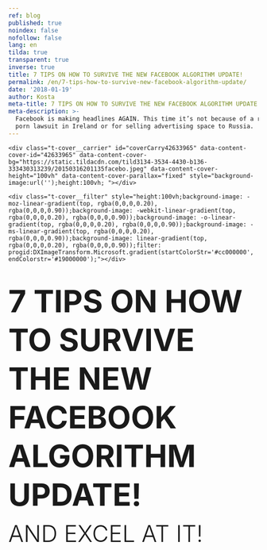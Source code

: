 ```yaml
---
ref: blog
published: true
noindex: false
nofollow: false
lang: en
tilda: true
transparent: true
inverse: true
title: 7 TIPS ON HOW TO SURVIVE THE NEW FACEBOOK ALGORITHM UPDATE!
permalink: /en/7-tips-how-to-survive-new-facebook-algorithm-update/
date: '2018-01-19'
author: Kosta
meta-title: 7 TIPS ON HOW TO SURVIVE THE NEW FACEBOOK ALGORITHM UPDATE!
meta-description: >-
  Facebook is making headlines AGAIN. This time it’s not because of a revenge
  porn lawsuit in Ireland or for selling advertising space to Russia.
---
```

<!--allrecords-->
<div id="allrecords" class="t-records" data-hook="blocks-collection-content-node" data-tilda-project-id="56887" data-tilda-page-id="2180292" data-tilda-formskey="3456bc1d42b6e0b4ba4a29862ed779d7">

<div id="rec42633965" class="r t-rec" style=" " data-animationappear="off" data-record-type="274">
<!-- t255 -->
<!-- cover -->
	




<div class="t-cover" id="recorddiv42633965" bgimgfield="img" style="height:100vh; background-image:url('https://static.tildacdn.com/tild3134-3534-4430-b136-333430313239/-/resize/20x/20150316201135facebo.jpeg');">

	<div class="t-cover__carrier" id="coverCarry42633965" data-content-cover-id="42633965" data-content-cover-bg="https://static.tildacdn.com/tild3134-3534-4430-b136-333430313239/20150316201135facebo.jpeg" data-content-cover-height="100vh" data-content-cover-parallax="fixed" style="background-image:url('');height:100vh; "></div>
      
    <div class="t-cover__filter" style="height:100vh;background-image: -moz-linear-gradient(top, rgba(0,0,0,0.20), rgba(0,0,0,0.90));background-image: -webkit-linear-gradient(top, rgba(0,0,0,0.20), rgba(0,0,0,0.90));background-image: -o-linear-gradient(top, rgba(0,0,0,0.20), rgba(0,0,0,0.90));background-image: -ms-linear-gradient(top, rgba(0,0,0,0.20), rgba(0,0,0,0.90));background-image: linear-gradient(top, rgba(0,0,0,0.20), rgba(0,0,0,0.90));filter: progid:DXImageTransform.Microsoft.gradient(startColorStr='#cc000000', endColorstr='#19000000');"></div>
  <div class="t255">
  <div class="t-container">
    <div class="t-width t-width_10 t255__mainblock">
        <div class="t-cover__wrapper t-valign_middle" style="height:100vh;"> 
          <div class="t255__wrapper" data-hook-content="covercontent">
                        <h1 class="t255__title t-title t-title_sm t-uppercase t-animate" data-animate-style="fadeinup" data-animate-group="yes" data-animate-order="1" style="text-transform:uppercase;" field="title"><div style="font-size:72px;line-height:78px;" data-customstyle="yes"><span style="font-size: 62px;"><span data-redactor-style="font-weight: 700;" style="font-weight: 700;">7 Tips on How to Survive the New Facebook Algorithm Update!<br></span></span><span style="font-size: 46px;"><span style="font-weight: 300;" data-redactor-style="font-weight: 300;">and excel at it!</span></span></div></h1>            <span class="space"></span>
          </div>
        </div>
        <div class="t255__userblock">
          <div class="t255__userblock-img t-bgimg t-animate" data-animate-style="fadeinup" data-animate-group="yes" data-animate-order="3" data-animate-delay="0.3" imgfield="img2" data-original="https://static.tildacdn.com/tild3266-6464-4637-b136-613030376236/TTBAGroupTeamKosta.jpg" style="background-image: url('https://static.tildacdn.com/tild3266-6464-4637-b136-613030376236/-/resize/20x/TTBAGroupTeamKosta.jpg');"></div>          <div class="t255__userblock-descr t-descr t-descr_xxs t-animate" data-animate-style="fadeinup" data-animate-group="yes" data-animate-order="4" data-animate-delay="0.3" field="title2">By <strong>Konstantin Kostychuk</strong><strong><br>Founder &amp; CEO at TTBA Group</strong><strong></strong></div>          <div class="t255__userblock-date t-descr t-descr_xxs t-animate" data-animate-style="fadeinup" data-animate-group="yes" data-animate-order="5" data-animate-delay="0.3" field="descr2">on January 18th, 2018</div>        </div>
    </div>
  </div>
  </div>
  

</div>
    
</div>


<div id="rec42633966" class="r t-rec t-rec_pt_0 t-rec_pb_0" style="padding-top:0px;padding-bottom:0px; " data-animationappear="off" data-record-type="449">

<!-- T381 -->
<div id="nav42633966marker"></div>
<div id="nav42633966" class="t449   " data-navmarker="nav42633966marker" data-appearoffset="" data-hideoffset="">
    <div class="t449__wrapper ">
      <script type="text/javascript" src="//yastatic.net/share2/share.js" charset="utf-8"></script>
      <div class="t449__share_buttons ya-share2" data-direction="vertical" data-yasharel10n="en" data-services="facebook,twitter"></div>         
    </div>
</div>

</div>


<div id="rec42633967" class="r t-rec t-rec_pt_45 t-rec_pb_30" style="padding-top:45px;padding-bottom:30px;background-color:#ededed; " data-record-type="127" data-bg-color="#ededed">
<!-- T119 -->
<div class="t119">
	<div class="t-container ">
	  	<div class="t-col t-col_8 t-prefix_2">
			<div class="t119__preface t-descr t-opacity_70" style="opacity:0.70;" field="text"><div style="font-size:30px;text-align:left;" data-customstyle="yes"><strong></strong><strong></strong><strong></strong><strong>Yes!</strong> Facebook is making headlines again this week!<br><br>This time it's not because of a revenge porn lawsuit in Ireland or for selling advertising space to Russia. <br><br> This time it's between Facebook and business owners. <br></div></div>
		</div>
	</div>
</div>
</div>


<div id="rec42633968" class="r t-rec t-rec_pt_90 t-rec_pb_75" style="padding-top:90px;padding-bottom:75px; " data-record-type="223">
<!-- T195 -->
<div class="t195">
  <div class="t-container">
                
      <div class="t-col t-col_5 t-prefix_1">
        <div class="t195__text t-text t-text_md t-animate" data-animate-style="fadeinleft" data-animate-group="yes" data-animate-order="1" field="text"><div style="font-size:18px;" data-customstyle="yes">In an announcement made in a Newsroom post by the VP of News Feed Adam Mosseri as well as a Facebook post by Mark Zuckerberg, Facebook users will now <u><strong data-redactor-tag="strong">"see less content from businesses, brands, and media"</strong></u>. Instead, the algorithm will now <strong>"</strong><strong>prioritize posts that spark conversations and meaningful interactions between people"</strong> and by people they mean friends and family. <br><br> <span style="font-size: 26px;">As this announcement was made public, Mark's net worth took a $3.3-billion-dollar hit. </span><strong></strong><br></div></div>
      </div>
          <div class="t-col t-col_6  t195__imgsection" itemscope="" itemtype="http://schema.org/ImageObject"><meta itemprop="image" content="https://static.tildacdn.com/tild3062-3066-4338-b639-396436643666/zuckerberg.jpg">        <img class="t195__img t-img t-animate" data-animate-style="fadeinright" data-animate-group="yes" data-animate-order="2" data-animate-delay="0.5" data-tu-max-width="1200" data-tu-max-height="1200" src="https://static.tildacdn.com/tild3062-3066-4338-b639-396436643666/-/empty/zuckerberg.jpg" data-original="https://static.tildacdn.com/tild3062-3066-4338-b639-396436643666/zuckerberg.jpg" imgfield="img"><br>        <div class="t195__sectitle t-descr" field="imgtitle" itemprop="name"></div>
        <div class="t195__secdescr t-descr" field="imgdescr" itemprop="description"></div>
      </div>
      </div>
</div>
</div>


<div id="rec42633969" class="r t-rec t-rec_pt_0 t-rec_pb_30" style="padding-top:0px;padding-bottom:30px; " data-record-type="30">
<!-- T015 -->
<div class="t015">
  <div class="t-container t-align_center">
    <div class="t-col t-col_10 t-prefix_1">
            <div class="t015__title t-title t-title_lg" field="title" style=""> Why? <br></div>      <div class="t015__descr t-descr t-descr_xl" field="descr" style="">Because this decision will <u>reduce the time that users spend on Facebook</u>. That's a 180 degree turn from all of Facebook's previous efforts to keep people at their screens, including that nifty auto-play feature on all your newsfeed videos.<br></div>    </div>
  </div>
</div>
</div>


<div id="rec42633970" class="r t-rec t-rec_pt_60 t-rec_pb_60" style="padding-top:60px;padding-bottom:60px; " data-record-type="106">
<!-- T004 -->
<div class="t004">
	<div class="t-container ">
	  	<div class="t-col t-col_8 t-prefix_2">
			<h2 field="text" class="t-text t-text_md  "><div style="text-align:left;" data-customstyle="yes"><span style="font-size: 40px;">So how does this impact business?</span> <br><br> <strong>1. </strong>This update will <strong>not affect the ad algorithm</strong> (for now) but organic reach will take a nose dive for pages that do not have engaging content. <br><br> <strong>2. </strong>Since the organic reach will decrease, brands will turn to advertising to get their content in front of their audience. The result? <strong>Higher cost-per-impression</strong> and cost-per-click!<br><br> <strong>3. </strong>As ad space is running low, the price of ads are increasing and organic reach is about to hit an all-time low, <strong>Influencers</strong> are the ones that have the most to win from this. <br><br><strong><span data-redactor-tag="span" style="font-size: 26px;">WHY?</span></strong><br><br> Because they have a <strong>loyal following</strong> that continuously, in large numbers, engage and react with their content. After this Facebook update, pages with that type of audience behaviour will rise and pages with <strong>stale content will suffer</strong>. <br><br>Of course, influencers are not 100% protected. At the end of the day, influencer or not, you are at the mercy of the platform that you are using to communicate with your audience. In this case, Facebook will dictate exactly what effect the new algorithm will have on influencers using their platform. <br></div></h2>
		</div>
	</div>
</div>
</div>


<div id="rec42633971" class="r t-rec t-rec_pt_0 t-rec_pb_0" style="padding-top:0px;padding-bottom:0px; " data-record-type="179">
<!-- cover -->
	




<div class="t-cover" id="recorddiv42633971" bgimgfield="img" style="height:90vh; background-image:url('https://static.tildacdn.com/tild6364-3361-4166-a235-396532396163/-/resize/20x/androidpitfacebookme.JPG');">

	<div class="t-cover__carrier" id="coverCarry42633971" data-content-cover-id="42633971" data-content-cover-bg="https://static.tildacdn.com/tild6364-3361-4166-a235-396532396163/androidpitfacebookme.JPG" data-content-cover-height="90vh" data-content-cover-parallax="fixed" style="background-image:url('');height:90vh; "></div>
      
    <div class="t-cover__filter" style="height:90vh;background-image: -moz-linear-gradient(top, rgba(0,0,0,0.70), rgba(0,0,0,0.60));background-image: -webkit-linear-gradient(top, rgba(0,0,0,0.70), rgba(0,0,0,0.60));background-image: -o-linear-gradient(top, rgba(0,0,0,0.70), rgba(0,0,0,0.60));background-image: -ms-linear-gradient(top, rgba(0,0,0,0.70), rgba(0,0,0,0.60));background-image: linear-gradient(top, rgba(0,0,0,0.70), rgba(0,0,0,0.60));filter: progid:DXImageTransform.Microsoft.gradient(startColorStr='#4c000000', endColorstr='#66000000');"></div>

<!-- T164 -->
<div class="t164">
	<div class="t-container">
		<div class="t-cover__wrapper t-valign_middle" style="height:90vh;">      
          <div class="t-col t-col_8 t-prefix_2 t-align_left">
            <div data-hook-content="covercontent">
            <div class="t164__wrapper">
	          	          	          <h2 class="t164__descr t-descr t-descr_xxxl" field="descr"><div style="font-size:52px;" data-customstyle="yes">What can you do about it? <br></div></h2>	          <div class="t164__text t-text t-text_md" field="text"><div style="font-size:22px;" data-customstyle="yes"> Marketers &amp; brands will have to step-up their marketing game (again). <br><br><br> <strong>1. Research your target audience.</strong> Understanding what makes them tick and delivering targeted, valuable and engaging content have never been more important than after this update. <br><br> <strong>2. Use Live video.</strong> They are totalling 6 times more interactions than non-Live videos. Start using them! It's probably the easiest and quickest way to get higher engagement on your page. <br><br> <strong>3. Get good at Facebook Advertising.</strong> It's about to get more competitive, costlier and also the only way that you can guarantee that your message gets to your audience. <br><br> <strong>4. Build your Facebook Messenger subscribers list.</strong> This should be a focus. If you are not familiar with what that is, Google "ManyChat", create your free account and start poking around. You'll thank me later. <br><br> <strong>5. Facebook Groups is the new Live Video.</strong> Facebook is putting a lot of effort in getting brands and people to use Groups. These are mini-communities of people that share an interest in a brand, a celebrity or a hobby. <br><br> <strong>6. Stop click or engagement baiting.</strong> Posts that say "Like this for yes, comment for no", will gradually stop working and pages that use these tactics will see a decrease in their organic reach. <br><br><strong>7. Explore influencer marketing. </strong>This entire industry has been growing very quickly in the last few years. Influencers went from being paid $500 per collaboration to $25K and $250K! This new update increases the ROI made from investments into Influencer Marketing which is a good thing if we're paying $100K per collaboration! </div></div>            </div>
            </div>
          </div>
		</div>
	</div>
</div>

  

</div>
    
</div>


<div id="rec42638266" class="r t-rec t-rec_pt_90 t-rec_pb_90" style="padding-top:90px;padding-bottom:90px;background-color:#f5f5f5; " data-animationappear="off" data-record-type="409" data-bg-color="#f5f5f5">
<!-- t409 -->

<div class="t409">
  <div class="t-container">
            <div class="t409__textwrapper t409__flexcolumn t-col t-col_5 t-prefix_1 t-align_left t409__valign_middle">
      <div class="t409__uptitle t-uptitle t-uptitle_md" field="subtitle">closing remarks<br></div>      <div class="t409__title t-heading t-heading_lg" field="title">So what now?</div>      <div class="t409__descr t-descr t-descr_sm" field="descr">At the end of the day, this new update, like all the ones before, will thin the heard of marketers fighting for business' budgets and brands that aren't committed to social media marketing. The weak and the sloppy will make space for the creative and versatile. <br><br>The client, the user and the consumer have been <a href="https://ttbagroup.com/en/no-power-salespeople/" target="_blank" style="">calling the shots</a> for a while now. With this new update, Facebook is showing everyone that they too are at the mercy of their users.<br><br> One thing's for sure, all businesses will need to rethink their Facebook strategy in 2018 <br></div>          
    </div>
        <div class="t409__imgwrapper t409__flexcolumn t-col t-col_1 ">
      <img class="t409__img t-img" src="https://static.tildacdn.com/tild6539-6364-4738-a564-643864383437/-/empty/laptop.png" data-original="https://static.tildacdn.com/tild6539-6364-4738-a564-643864383437/laptop.png" style="max-height: 550px;" imgfield="img">    </div>
          </div>
</div>

</div>


<div id="rec42638943" class="r t-rec t-rec_pt_45 t-rec_pb_45" style="padding-top:45px;padding-bottom:45px; " data-record-type="127">
<!-- T119 -->
<div class="t119">
	<div class="t-container ">
	  	<div class="t-col t-col_8 t-prefix_2">
			<div class="t119__preface t-descr t-opacity_70" style="opacity:0.70;" field="text"><div style="font-size:24px;text-align:left;" data-customstyle="yes">To put it into Mark's words, research shows that "when we use social media to connect with people we care about, it can be good for our well-being." After many years of bringing us closer to our screens, with this update, Facebook is finally making an effort to bring us closer with our family and friends. &lt;3<br><br> But I do wonder if this announcement had anything to do with the hearing next week where "<strong>Congress is going to grill Alphabet, Facebook and Twitter again — this time for terrorist content on their sites</strong>" ;)</div></div>
		</div>
	</div>
</div>
</div>


<div id="rec42633972" class="r t-rec t-rec_pt_60 t-rec_pb_15" style="padding-top:60px;padding-bottom:15px;background-color:#ffffff; " data-record-type="184" data-bg-color="#ffffff">
<!-- T169 -->
<div class="t169">
  <div class="t-container_100">
    <div class="t-row">
      <div class="t-col_100">
        <div class="t169__text t-title" field="text"><div style="font-size:30px;line-height:40px;text-align:center;color:#444444;" data-customstyle="yes"><span style="font-weight: 300;">I hope you found this article interesting and helpful. If you have any questions, comments or rants, <br>feel free to drop me a line at <span style="color: rgb(104, 97, 238);">kosta@ttbagroup.com</span> <br> <br>Good luck! </span><br></div></div>
      </div>
    </div>
  </div>
</div>
</div>


<div id="rec42633973" class="r t-rec" style=" " data-animationappear="off" data-record-type="330">

<style>
#rec42633973 input::-webkit-input-placeholder {color:#000000; opacity: 0.5;}
#rec42633973 input::-moz-placeholder          {color:#000000; opacity: 0.5;}
#rec42633973 input:-moz-placeholder           {color:#000000; opacity: 0.5;}
#rec42633973 input:-ms-input-placeholder      {color:#000000; opacity: 0.5;}          
#rec42633973 textarea::-webkit-input-placeholder {color:#000000; opacity: 0.5;}
#rec42633973 textarea::-moz-placeholder          {color:#000000; opacity: 0.5;}
#rec42633973 textarea:-moz-placeholder           {color:#000000; opacity: 0.5;}
#rec42633973 textarea:-ms-input-placeholder      {color:#000000; opacity: 0.5;}                    
</style>
<div class="t330">
  <div class="t-popup" data-tooltip-hook="#GrowMyBusiness">
    <div class="t-popup__close">
      <div class="t-popup__close-wrapper">
      <svg class="t-popup__close-icon" width="23px" height="23px" viewBox="0 0 23 23" version="1.1" xmlns="http://www.w3.org/2000/svg" xmlns:xlink="http://www.w3.org/1999/xlink">
        <g stroke="none" stroke-width="1" fill="#fff" fill-rule="evenodd">
          <rect transform="translate(11.313708, 11.313708) rotate(-45.000000) translate(-11.313708, -11.313708) " x="10.3137085" y="-3.6862915" width="2" height="30"></rect>
          <rect transform="translate(11.313708, 11.313708) rotate(-315.000000) translate(-11.313708, -11.313708) " x="10.3137085" y="-3.6862915" width="2" height="30"></rect>
        </g>
      </svg>
      </div>  
    </div>
    <div class="t-popup__container t-width t-width_6">
        <img class="t330__img t-img" src="https://static.tildacdn.com/tild6632-6531-4531-a564-626639616530/-/empty/ttba_moto.jpg" data-original="https://static.tildacdn.com/tild6632-6531-4531-a564-626639616530/ttba_moto.jpg" imgfield="img">        <div class="t330__wrapper t-align_center" style=";">
          <div class="t330__title t-title t-title_xxs"><div style="font-size:16px;" data-customstyle="yes"><span style="font-weight: 400;">We always respond in less than 4 hours.<br><br></span></div></div>                    <form id="form42633973" name="form42633973" role="form" action="https://forms.tildacdn.com/procces/" method="POST" data-formactiontype="2" data-inputbox=".t330__blockinput" data-success-url="https://ttbagroup.com/en/request-submitted" class="js-form-proccess " data-tilda-captchakey="">                                        
                                                                  <input type="hidden" name="formservices[]" value="67787a8c45c4f24353fc05cdd55eaa8d" class="js-formaction-services">
                                                      
                                                                                  <div>
                          <div class="js-successbox t330__blockinput-success t-text t-text_xs" style="display:none;">
                                                            Thank You! Your request has been submitted.
                                                      </div>                
                        </div>
                        <div class="t330__input-wrapper">
                                                                              <div class="t330__blockinput">
                              <input type="text" name="email" class="t330__input t-input js-tilda-rule " value="" placeholder="Your Name" onfocus="this.placeholder = ''" onblur="this.placeholder = 'Your Name'" data-tilda-req="1" data-tilda-rule="email" style="color:#000000; border:1px solid #c9c9c9; background-color:#ffffff; border-radius: 5px; -moz-border-radius: 5px; -webkit-border-radius: 5px;">
                          </div>
                                                                                                        <div class="t330__blockinput">
                              <input type="text" name="name" class="t330__input t-input js-tilda-rule " value="" placeholder="Your Email" onfocus="this.placeholder = ''" onblur="this.placeholder = 'Your Email'" data-tilda-req="1" data-tilda-rule="none" style="color:#000000; border:1px solid #c9c9c9; background-color:#ffffff; border-radius: 5px; -moz-border-radius: 5px; -webkit-border-radius: 5px;">
                          </div>                
                                                                                                        <div class="t330__blockinput">
                              <input type="text" name="phone" class="t330__input t-input js-tilda-rule " value="" placeholder="Your Phone Number" onfocus="this.placeholder = ''" onblur="this.placeholder = 'Your Phone Number'" data-tilda-req="1" data-tilda-rule="phone" style="color:#000000; border:1px solid #c9c9c9; background-color:#ffffff; border-radius: 5px; -moz-border-radius: 5px; -webkit-border-radius: 5px;">
                          </div>                                
                                                      
                          
                                                      
                                                                              <div class="t330__blockinput">
                              <textarea name="Whatdoyouwanttodiscuss" class="t330__input t-input js-tilda-rule " placeholder="What do you want to discuss?" onfocus="this.placeholder = ''" onblur="this.placeholder = 'What do you want to discuss?'" style="color:#000000; border:1px solid #c9c9c9; background-color:#ffffff; border-radius: 5px; -moz-border-radius: 5px; -webkit-border-radius: 5px;height:68px" rows="2"></textarea>
                          </div>
                                                    <div class="js-errorbox-all t330__blockinput-errorbox" style="display:none;">
                              <div class="t330__blockinput-errors-text t-text t-text_xs">
                                  <p class="t330__blockinput-errors-item js-rule-error js-rule-error-all"></p>
                        		<p class="t330__blockinput-errors-item js-rule-error js-rule-error-req">Required field</p>
                        		<p class="t330__blockinput-errors-item js-rule-error js-rule-error-email">Please correct e-mail address</p>
                        		<p class="t330__blockinput-errors-item js-rule-error js-rule-error-name">Name Wrong. Correct please</p>
                        		<p class="t330__blockinput-errors-item js-rule-error js-rule-error-phone">Please correct phone number</p>
                        		<p class="t330__blockinput-errors-item js-rule-error js-rule-error-string">Please enter letter, number or punctuation symbols.</p>
                              </div>
                          </div>
                            
                          <div class="t330__blockbutton">
                              <button type="submit" class="t330__submit t-submit" style="color:#ffffff;background-color:#ed4b3a;border-radius:5px; -moz-border-radius:5px; -webkit-border-radius:5px;">SEND</button>                          </div>
                         </div> 
          </form>                          
        </div>
      </div>
    </div>
</div>
                            
<style>
@media screen and (max-width: 560px) {
  #rec42633973 .t-popup__container {
    background-color: #fff !important;
  }
}
</style>                            

<script type="text/javascript">
$(document).ready(function(){
  setTimeout(function(){
    t330_initPopup('42633973');
  }, 500);
});
</script>  

                          
</div>


<div id="rec42633974" class="r t-rec t-rec_pt_45 t-rec_pb_45" style="padding-top:45px;padding-bottom:45px; " data-record-type="132">
<div class="t-container_100">
	<div style="position: relative; right: 50%; float: right;">
		<div style="position: relative; z-index: 1; right: -50%;">
			<div style="display: table;">
			<div style="display:table-row; width:auto; clear:both;">
			
						<div id="fb-root"></div>
			
			<script>(function(d, s, id) {
			  var js, fjs = d.getElementsByTagName(s)[0];
			  if (d.getElementById(id)) return;
			  js = d.createElement(s); js.id = id;
			  js.src = "//connect.facebook.net/en_En/sdk.js#xfbml=1&appId=257953674358265&version=v2.0";
			  fjs.parentNode.insertBefore(js, fjs);
			}(document, 'script', 'facebook-jssdk'));</script>
						
						
						<div style="border:0px solid;height:25px; float:left; display:table-column; padding-left:10px; padding-top:4px;">
			<div class="fb-like" data-layout="button_count" data-action="like" data-show-faces="false" data-share="false"></div>
			</div>
			              
						<div style="border:0px solid;height:25px; float:left; display:table-column; padding-left:10px; padding-top:4px;">
			<div class="fb-share-button" data-type="button_count"></div>
			</div>
									
			
			              
            
						<div style="float:left; width:80px; display:table-column; height:25px; border:0px solid; padding-left:10px; padding-top:4px;">
			<a href="https://twitter.com/share" class="twitter-share-button" data-text="7 Tips On How To Survive The New Facebook Algorithm Update!">Tweet</a>
			<script>!function(d,s,id){var js,fjs=d.getElementsByTagName(s)[0],p=/^http:/.test(d.location)?'http':'https';if(!d.getElementById(id)){js=d.createElement(s);js.id=id;js.src=p+'://platform.twitter.com/widgets.js';fjs.parentNode.insertBefore(js,fjs);}}(document, 'script', 'twitter-wjs');</script>
			</div>
			              
			</div>
			</div>
		</div>
	</div>
</div>  
</div>


<div id="rec42633975" class="r t-rec t-rec_pt_0 t-rec_pb_0" style="padding-top:0px;padding-bottom:0px; " data-animationappear="off" data-record-type="307">
<!-- t278 -->
<!-- cover -->
	




<div class="t-cover" id="recorddiv42633975" bgimgfield="img" style="height:100vh; background-image:url('https://static.tildacdn.com/tild6432-6139-4635-a466-633539363738/-/resize/20x/mtlcityview.jpg');">

	<div class="t-cover__carrier" id="coverCarry42633975" data-content-cover-id="42633975" data-content-cover-bg="https://static.tildacdn.com/tild6432-6139-4635-a466-633539363738/mtlcityview.jpg" data-content-cover-height="100vh" data-content-cover-parallax="fixed" style="background-image:url('');height:100vh; "></div>
      
    <div class="t-cover__filter" style="height:100vh;background-image: -moz-linear-gradient(top, rgba(46,46,46,0.80), rgba(46,46,46,0.80));background-image: -webkit-linear-gradient(top, rgba(46,46,46,0.80), rgba(46,46,46,0.80));background-image: -o-linear-gradient(top, rgba(46,46,46,0.80), rgba(46,46,46,0.80));background-image: -ms-linear-gradient(top, rgba(46,46,46,0.80), rgba(46,46,46,0.80));background-image: linear-gradient(top, rgba(46,46,46,0.80), rgba(46,46,46,0.80));filter: progid:DXImageTransform.Microsoft.gradient(startColorStr='#332e2e2e', endColorstr='#332e2e2e');"></div>
  <div class="t278">
  <div class="t-container ">
    <div class="t-width t-width_6 t278__mainblock">
      <div class="t-cover__wrapper t-valign_middle" style="height:100vh;"> 
        <div class="t278__mainwrapper" data-hook-content="covercontent">
          <div class="t278__title t-title t-title_xs" field="title">Receive marketing and sales insights right in your Inbox.</div>          <div class="t278__descr t-descr t-descr_md" field="descr">No spam, that's a promise :)</div>          <form id="form42633975" name="form42633975" role="form" action="https://forms.tildacdn.com/procces/" method="POST" data-formactiontype="2" data-inputbox=".t278__blockinput" class="js-form-proccess " data-tilda-captchakey="">                                  
                                                <input type="hidden" name="formservices[]" value="67787a8c45c4f24353fc05cdd55eaa8d" class="js-formaction-services">
                            
                            <div style="position: absolute; left: -5000px;"><input type="text" name="tspecomment" tabindex="-1" value=""></div>
                      
          
                <div class="t278__input-mainblock t-width t-width_6">
          
                  <div class="t278__allert-wrapper">
                    <div class="t278__blockinput-success js-successbox" style="display:none;">
                        <div class="t278__success-icon">
                          <svg width="50px" height="50px" viewBox="0 0 50 50">
                            <g stroke="none" stroke-width="1" fill="none" fill-rule="evenodd">
                              <g fill="#FFFFFF">
                                <path d="M25.0982353,49.2829412 C11.5294118,49.2829412 0.490588235,38.2435294 0.490588235,24.6752941 C0.490588235,11.1064706 11.53,0.0670588235 25.0982353,0.0670588235 C38.6664706,0.0670588235 49.7058824,11.1064706 49.7058824,24.6752941 C49.7058824,38.2441176 38.6664706,49.2829412 25.0982353,49.2829412 L25.0982353,49.2829412 Z M25.0982353,1.83176471 C12.5023529,1.83176471 2.25529412,12.0794118 2.25529412,24.6752941 C2.25529412,37.2705882 12.5023529,47.5182353 25.0982353,47.5182353 C37.6941176,47.5182353 47.9411765,37.2705882 47.9411765,24.6752941 C47.9411765,12.0794118 37.6941176,1.83176471 25.0982353,1.83176471 L25.0982353,1.83176471 Z"></path>
                                <path d="M22.8435294,30.5305882 L18.3958824,26.0829412 C18.0511765,25.7382353 18.0511765,25.18 18.3958824,24.8352941 C18.7405882,24.4905882 19.2988235,24.4905882 19.6435294,24.8352941 L22.8429412,28.0347059 L31.7282353,19.1488235 C32.0729412,18.8041176 32.6311765,18.8041176 32.9758824,19.1488235 C33.3205882,19.4935294 33.3205882,20.0517647 32.9758824,20.3964706 L22.8435294,30.5305882 L22.8435294,30.5305882 Z"></path>
                              </g>
                            </g>
                          </svg>
                        </div>
                        <div class="t278__success-message t-descr t-descr_lg">Your data has been submitted. Thank you!</div>
                    </div>
                  </div>
                  
                  <div class="t278__wrapper">
                                        <div class="t278__blockinput">
                        <input type="text" name="EMAIL" class="t278__input t-input js-tilda-rule " value="" placeholder="Your E-mail" data-tilda-req="1" data-tilda-rule="email" style="color:#000000;  background-color:#ffffff; border-radius: 4px; -moz-border-radius: 4px; -webkit-border-radius: 4px;">
                    </div>
                                                                                <div class="t278__blockinput">
                        <input type="text" name="name" class="t278__input t-input js-tilda-rule " value="" placeholder="Your Name" data-tilda-req="1" data-tilda-rule="none" style="color:#000000;  background-color:#ffffff; border-radius: 4px; -moz-border-radius: 4px; -webkit-border-radius: 4px;">
                    </div>
                                                            
                                                            
                     
                    <div class="t278__blockinput-errorbox js-errorbox-all" style="display:none;">
                        <div class="t278__blockinput-errors-text t-descr t-descr_xs">
                            <p class="t278__blockinput-errors-item js-rule-error js-rule-error-all"></p>
                        	<p class="t278__blockinput-errors-item js-rule-error js-rule-error-req">Required field</p>
                        	<p class="t278__blockinput-errors-item js-rule-error js-rule-error-email">Please correct e-mail address</p>
                        	<p class="t278__blockinput-errors-item js-rule-error js-rule-error-name">Name Wrong. Correct please</p>
                        	<p class="t278__blockinput-errors-item js-rule-error js-rule-error-phone">Please correct phone number</p>
                        	<p class="t278__blockinput-errors-item js-rule-error js-rule-error-string">Please enter letter, number or punctuation symbols.</p>
                        </div>
                    </div>
                    
                    <div class="t278__blockbutton">
                                                  <button type="submit" class="t-submit" style="color:#ffffff;background-color:#ed4b3a;border-radius:7px; -moz-border-radius:7px; -webkit-border-radius:7px;">I'D LIKE TO STAY UP TO DATE</button>
                                            </div>
                  </div>
              </div>  
        </form>		                      
        </div>
      </div>
    </div>
  </div>
  </div>
<style>
#rec42633975 input::-webkit-input-placeholder {color:#000000; opacity: 0.5;}
#rec42633975 input::-moz-placeholder          {color:#000000; opacity: 0.5;}
#rec42633975 input:-moz-placeholder           {color:#000000; opacity: 0.5;}
#rec42633975 input:-ms-input-placeholder      {color:#000000; opacity: 0.5;}          
#rec42633975 textarea::-webkit-input-placeholder {color:#000000; opacity: 0.5;}
#rec42633975 textarea::-moz-placeholder          {color:#000000; opacity: 0.5;}
#rec42633975 textarea:-moz-placeholder           {color:#000000; opacity: 0.5;}
#rec42633975 textarea:-ms-input-placeholder      {color:#000000; opacity: 0.5;}                    
</style>
  

</div>
                                            
        
 
</div>

</div>
<!--/allrecords-->
